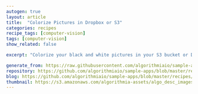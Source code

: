 ```yaml
---
autogen: true
layout: article
title:  "Colorize Pictures in Dropbox or S3"
categories: recipes
recipe_tags: [computer-vision]
tags: [computer-vision]
show_related: false

excerpt: "Colorize your black and white pictures in your S3 bucket or Dropbox directory"

generate_from: https://raw.githubusercontent.com/algorithmiaio/sample-apps/master/recipes/Colorize-Photos/README.md
repository: https://github.com/algorithmiaio/sample-apps/blob/master/recipes/Colorize-Photos/
blog: https://github.com/algorithmiaio/sample-apps/blob/master/recipes/Colorize-Photos/README.md
thumbnail: https://s3.amazonaws.com/algorithmia-assets/algo_desc_images/deeplearning_ColorfulImageColorization/colorful_image_colorization_description_image.png
---
```

